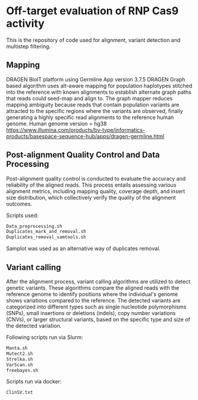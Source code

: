 # Off-target evaluation of RNP Cas9 activity

This is the repository of code used for alignment, variant detection and multistep filtering.

## Mapping

DRAGEN BioIT platform using Germline App version 3.7.5
DRAGEN Graph based algorithm uses alt-aware mapping for population haplotypes stitched into the reference with known alignments to establish alternate graph paths that reads could seed-map and align to. The graph mapper reduces mapping ambiguity because reads that contain population variants are attracted to the specific regions where the variants are observed, finally generating a highly specific read alignments to the reference human genome.
Human genome version = hg38
https://www.illumina.com/products/by-type/informatics-products/basespace-sequence-hub/apps/dragen-germline.html 


## Post-alignment Quality Control and Data Processing 

Post-alignment quality control is conducted to evaluate the accuracy and reliability of the aligned reads. This process entails assessing various alignment metrics, including mapping quality, coverage depth, and insert size distribution, which collectively verify the quality of the alignment outcomes.

Scripts used:
```bash
Data_preprocessing.sh
Duplicates_mark_and_removal.sh
Duplicates_removal_samtools.sh
```
Samplot was used as an alternative way of duplicates removal. 

## Variant calling

After the alignment process, variant calling algorithms are utilized to detect genetic variants. These algorithms compare the aligned reads with the reference genome to identify positions where the individual's genome shows variations compared to the reference. The detected variants are categorized into different types such as single nucleotide polymorphisms (SNPs), small insertions or deletions (indels), copy number variations (CNVs), or larger structural variants, based on the specific type and size of the detected variation.

Following scripts run via Slurm:
```bash
Manta.sh
Mutect2.sh
Strelka.sh
VarScan.sh
freebayes.sh
```
Scripts run via docker:
```bash
ClinSV.txt
```
